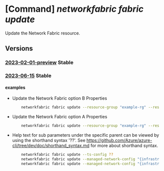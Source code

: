 # [Command] _networkfabric fabric update_

Update the Network Fabric resource.

## Versions

### [2023-02-01-preview](/Resources/mgmt-plane/L3N1YnNjcmlwdGlvbnMve30vcmVzb3VyY2Vncm91cHMve30vcHJvdmlkZXJzL21pY3Jvc29mdC5tYW5hZ2VkbmV0d29ya2ZhYnJpYy9uZXR3b3JrZmFicmljcy97fQ==/2023-02-01-preview.xml) **Stable**

<!-- mgmt-plane /subscriptions/{}/resourcegroups/{}/providers/microsoft.managednetworkfabric/networkfabrics/{} 2023-02-01-preview -->

### [2023-06-15](/Resources/mgmt-plane/L3N1YnNjcmlwdGlvbnMve30vcmVzb3VyY2Vncm91cHMve30vcHJvdmlkZXJzL21pY3Jvc29mdC5tYW5hZ2VkbmV0d29ya2ZhYnJpYy9uZXR3b3JrZmFicmljcy97fQ==/2023-06-15.xml) **Stable**

<!-- mgmt-plane /subscriptions/{}/resourcegroups/{}/providers/microsoft.managednetworkfabric/networkfabrics/{} 2023-06-15 -->

#### examples

- Update the Network Fabric option B Properties
    ```bash
        networkfabric fabric update --resource-group "example-rg" --resource-name "example-fabric" --fabric-asn 20 --ipv4-prefix 10.1.0.0/19 --rack-count 3 --server-count-per-rack 7 --ts-config "{primaryIpv4Prefix:'172.31.0.0/30',secondaryIpv4Prefix:'172.31.0.20/30',username:'****',password:'*****',serialNumber:'1234'}" --managed-network-config "{infrastructureVpnConfiguration:{networkToNetworkInterconnectId:'/subscriptions/xxxxx-xxxx-xxxx-xxxx-xxxxx/resourceGroups/example-rg/providers/Microsoft.ManagedNetworkFabric/networkFabrics/example-fabric/networkToNetworkInterconnects/example-nni',peeringOption:OptionB,optionBProperties:{routeTargets:{exportIpv4RouteTargets:['65046:10039'],exportIpv6RouteTargets:['65046:10039'],importIpv4RouteTargets:['65046:10039'],importIpv6RouteTargets:['65046:10039']}}},workloadVpnConfiguration:{networkToNetworkInterconnectId:'/subscriptions/xxxxx-xxxx-xxxx-xxxx-xxxxx/resourceGroups/example-rg/providers/Microsoft.ManagedNetworkFabric/networkFabrics/example-fabric/networkToNetworkInterconnects/example-nni',peeringOption:OptionB,optionBProperties:{routeTargets:{exportIpv4RouteTargets:['65046:10039'],exportIpv6RouteTargets:['65046:10039'],importIpv4RouteTargets:['65046:10039'],importIpv6RouteTargets:['65046:10039']}}}}"
    ```

- Update the Network Fabric option A Properties
    ```bash
        networkfabric fabric update --resource-group "example-rg" --resource-name "example-fabric" --fabric-asn 20 --ipv4-prefix "10.1.0.0/19" --rack-count 3 --server-count-per-rack 7 --ts-config "{primaryIpv4Prefix:'172.31.0.0/30',secondaryIpv4Prefix:'172.31.0.20/30',username:'****',password:'*****',serialNumber:1234}" --managed-network-config "{infrastructureVpnConfiguration:{networkToNetworkInterconnectId:'/subscriptions/xxxxx-xxxx-xxxx-xxxx-xxxxx/resourceGroups/example-rg/providers/Microsoft.ManagedNetworkFabric/networkFabrics/example-fabric/networkToNetworkInterconnects/example-nni',peeringOption:OptionA,optionAProperties:{bfdConfiguration:{multiplier:5,intervalInMilliSeconds:300},mtu:1500,vlanId:520,peerASN:65133,primaryIpv4Prefix:'172.31.0.0/31',secondaryIpv4Prefix:'172.31.0.20/31'}},workloadVpnConfiguration:{networkToNetworkInterconnectId:'/subscriptions/xxxxx-xxxx-xxxx-xxxx-xxxxx/resourceGroups/example-rg/providers/Microsoft.ManagedNetworkFabric/networkFabrics/example-fabric/networkToNetworkInterconnects/example-nni',peeringOption:OptionA,optionAProperties:{bfdConfiguration:{multiplier:5,intervalInMilliSeconds:300},mtu:1500,vlanId:520,peerASN:65133,primaryIpv4Prefix:'172.31.0.0/31',secondaryIpv4Prefix:'172.31.0.20/31'}}}"
    ```

- Help text for sub parameters under the specific parent can be viewed by using the shorthand syntax '??'. See https://github.com/Azure/azure-cli/tree/dev/doc/shorthand_syntax.md for more about shorthand syntax.
    ```bash
        networkfabric fabric update --ts-config ??
        networkfabric fabric update --managed-network-config "{infrastructureVpnConfiguration:??"
        networkfabric fabric update --managed-network-config "{infrastructureVpnConfiguration:{option-b-properties:??"
    ```
